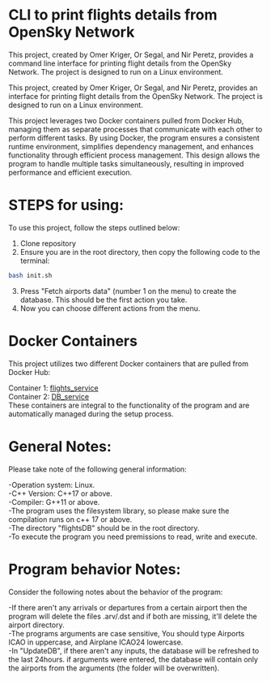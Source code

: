 # CLI to print flights details from OpenSky Network
This project, created by Omer Kriger, Or Segal, and Nir Peretz, provides a command line interface for printing flight details from the OpenSky Network. The project is designed to run on a Linux environment.

This project, created by Omer Kriger, Or Segal, and Nir Peretz, provides an interface for printing flight details from the OpenSky Network. The project is designed to run on a Linux environment.

This project leverages two Docker containers pulled from Docker Hub, managing them as separate processes that communicate with each other to perform different tasks. By using Docker, the program ensures a consistent runtime environment, simplifies dependency management, and enhances functionality through efficient process management. This design allows the program to handle multiple tasks simultaneously, resulting in improved performance and efficient execution.

# STEPS for using:  
To use this project, follow the steps outlined below:  

1. Clone repository  
2. Ensure you are in the root directory, then copy the following code to the terminal:  
``` bash
bash init.sh
```
3. Press "Fetch airports data" (number 1 on the menu) to create the database. This should be the first action you take.  
4. Now you can choose different actions from the menu.

# Docker Containers
This project utilizes two different Docker containers that are pulled from Docker Hub:

Container 1: [flights_service](https://hub.docker.com/repository/docker/nirp13/flights_service/general)  
Container 2: [DB_service](https://hub.docker.com/repository/docker/nirp13/db_service/general)   
These containers are integral to the functionality of the program and are automatically managed during the setup process.

# General Notes:
Please take note of the following general information: 

-Operation system: Linux.  
-C++ Version: C++17 or above.  
-Compiler: G++11 or above.  
-The program uses the filesystem library, so please make sure the compilation runs on c++ 17 or above.  
-The directory "flightsDB" should be in the root directory.  
-To execute the program you need premissions to read, write and execute.  

# Program behavior Notes: 
Consider the following notes about the behavior of the program:  

-If there aren't any arrivals or departures from a certain airport then the program will delete the files .arv/.dst and if both are missing, it'll delete the airport directory.  
-The programs arguments are case sensitive, You should type Airports ICAO in uppercase, and Airplane ICAO24 lowercase.  
-In "UpdateDB", if there aren't any inputs, the database will be refreshed to the last 24hours. if arguments were entered, the database will contain only the airports from the arguments (the folder will be overwritten).  
